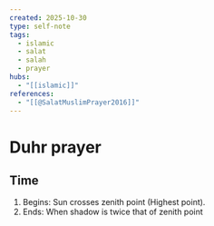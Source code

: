 ```yaml
---
created: 2025-10-30
type: self-note
tags:
  - islamic 
  - salat
  - salah 
  - prayer
hubs:
  - "[[islamic]]"
references:
  - "[[@SalatMuslimPrayer2016]]"
---
```


# Duhr prayer

## Time
1. Begins: Sun crosses zenith point (Highest point).
2. Ends: When shadow is twice that of zenith point
